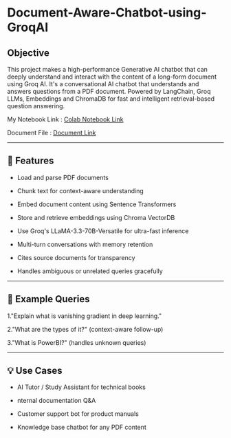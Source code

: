 # Document-Aware-Chatbot-using-GroqAI

## Objective
This project makes a high-performance Generative AI chatbot that can deeply understand and interact with the content of a long-form document using Groq AI.
It's a conversational AI chatbot that understands and answers questions from a PDF document. Powered by LangChain, Groq LLMs, Embeddings and ChromaDB for fast and intelligent retrieval-based question answering.

My Notebook Link : [Colab Notebook Link](https://colab.research.google.com/drive/1Qf_5XOYJC0zu44j8qdSlQlkh9wiUlT2A?usp=sharing)

Document File : [Document Link](https://d2l.ai/d2l-en.pdf)

---

## 🚀 Features

 - Load and parse PDF documents
 
 - Chunk text for context-aware understanding
 
 - Embed document content using Sentence Transformers
 
 - Store and retrieve embeddings using Chroma VectorDB
 
 - Use Groq's LLaMA-3.3-70B-Versatile for ultra-fast inference
 
 - Multi-turn conversations with memory retention
 
 - Cites source documents for transparency
 
 - Handles ambiguous or unrelated queries gracefully

---

## 📝 Example Queries
 
 1."Explain what is vanishing gradient in deep learning."
 
 2."What are the types of it?" (context-aware follow-up)
 
 3."What is PowerBI?" (handles unknown queries)

---

## 💡 Use Cases

- AI Tutor / Study Assistant for technical books

- nternal documentation Q&A

- Customer support bot for product manuals

- Knowledge base chatbot for any PDF content


